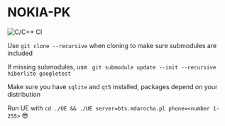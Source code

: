 # NOKIA-PK
![C/C++ CI](https://github.com/mdarocha/NOKIA-PK/workflows/C/C++%20CI/badge.svg)

Use `git clone --recursive` when cloning to make sure submodules are included

If missing submodules, use ` git submodule update --init --recursive hiberlite googletest`

Make sure you have `sqlite` and `qt5` installed, packages depend on your distribution

Run UE with `cd ./UE && ./UE server=bts.mdarocha.pl phone=<number 1-255>` :sunglasses:
